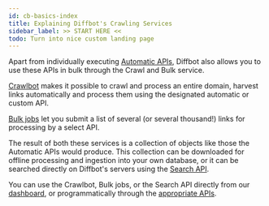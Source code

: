 ```yaml
---
id: cb-basics-index
title: Explaining Diffbot's Crawling Services
sidebar_label: >> START HERE <<
todo: Turn into nice custom landing page
---
```


Apart from individually executing [Automatic APIs](api-basics-index), Diffbot also allows you to use these APIs in bulk through the Crawl and Bulk service.

[Crawlbot](cb-intro-cb) makes it possible to crawl and process an entire domain, harvest links automatically and process them using the designated automatic or custom API.

[Bulk jobs](cb-intro-bulk) let you submit a list of several (or several thousand!) links for processing by a select API.

The result of both these services is a collection of objects like those the Automatic APIs would produce. This collection can be downloaded for offline processing and ingestion into your own database, or it can be searched directly on Diffbot's servers using the [Search API](cb-intro-search).

You can use the Crawlbot, Bulk jobs, or the Search API directly from our [dashboard](tutorials-new-dashboard), or programmatically through the [appropriate APIs](api-cb).
